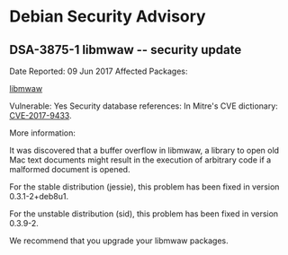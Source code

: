 
Debian Security Advisory
========================


DSA-3875-1 libmwaw -- security update
-------------------------------------



Date Reported:
09 Jun 2017
Affected Packages:

[libmwaw](https://packages.debian.org/src:libmwaw)

Vulnerable:
Yes
Security database references:
In Mitre's CVE dictionary: [CVE-2017-9433](https://security-tracker.debian.org/tracker/CVE-2017-9433).  

More information:

It was discovered that a buffer overflow in libmwaw, a library to open
old Mac text documents might result in the execution of arbitrary code
if a malformed document is opened.


For the stable distribution (jessie), this problem has been fixed in
version 0.3.1-2+deb8u1.


For the unstable distribution (sid), this problem has been fixed in
version 0.3.9-2.


We recommend that you upgrade your libmwaw packages.





